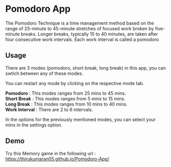 
# Pomodoro App

The Pomodoro Technique is a time management method based on the range of 25-minute to 45-minute stretches of focused work broken by five-minute breaks. Longer breaks, typically 15 to 40 minutes, are taken after four consecutive work intervals. Each work interval is called a pomodoro


## Usage
There are 3 modes (pomodoro, short break, long break) in this app, you can swtich between any of these modes.

You can restart any mode by clicking on the respective mode tab.

**Pomodoro** : This modes ranges from 25 mins to 45 mins.  
**Short Break** : This modes ranges from 5 mins to 15 mins.    
**Long Break** : This modes ranges from 10 mins to 40 mins.     
**Work Interval** : There are 2 to 6 intervals.

In the options for the previously mentioned modes, you can select your mins in the settings option.

## Demo

Try this Memory game in the following url :
https://thirukumaran05.github.io/Pomodoro-App/

